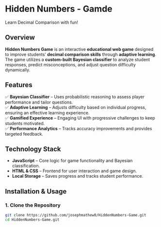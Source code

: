  <h1>Hidden Numbers - Gamde</h1>

Learn Decimal Comparison with fun! 
 

## **Overview**  
**Hidden Numbers Game** is an interactive **educational web game** designed to improve students' **decimal comparison skills** through **adaptive learning**. The game utilizes a **custom-built Bayesian classifier** to analyze student responses, predict misconceptions, and adjust question difficulty dynamically.  

## **Features**  
✅ **Bayesian Classifier** – Uses probabilistic reasoning to assess player performance and tailor questions.  
✅ **Adaptive Learning** – Adjusts difficulty based on individual progress, ensuring an effective learning experience.  
✅ **Gamified Experience** – Engaging UI with progressive challenges to keep students motivated.  
✅ **Performance Analytics** – Tracks accuracy improvements and provides targeted feedback.  

## **Technology Stack**  
- **JavaScript** – Core logic for game functionality and Bayesian classification.  
- **HTML & CSS** – Frontend for user interaction and game design.  
- **Local Storage** – Saves progress and tracks student performance.  

## **Installation & Usage**  
### **1. Clone the Repository**  
```sh
git clone https://github.com/josephmathew0/HiddenNumbers-Game.git
cd HiddenNumbers-Game.git


